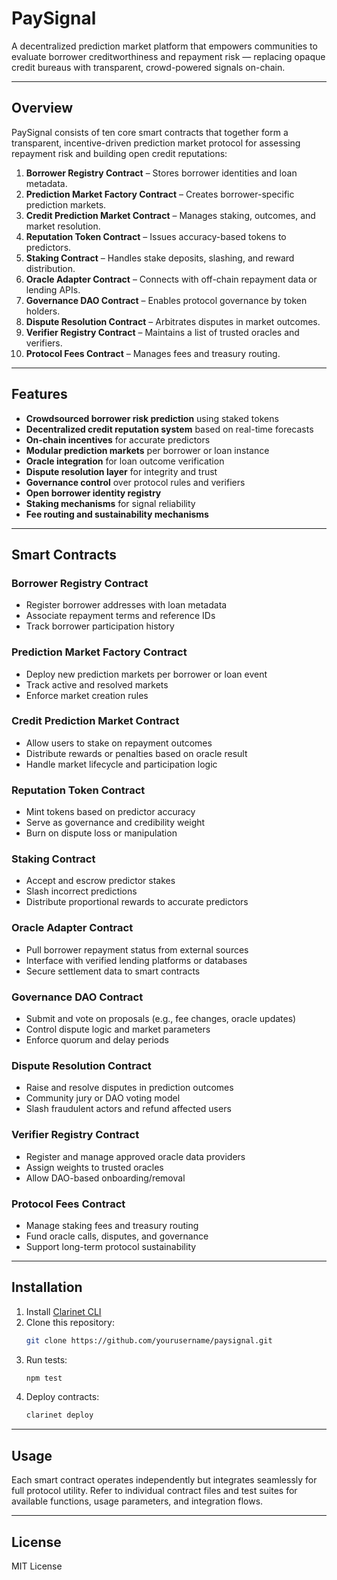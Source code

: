 # PaySignal

A decentralized prediction market platform that empowers communities to evaluate borrower creditworthiness and repayment risk — replacing opaque credit bureaus with transparent, crowd-powered signals on-chain.

---

## Overview

PaySignal consists of ten core smart contracts that together form a transparent, incentive-driven prediction market protocol for assessing repayment risk and building open credit reputations:

1. **Borrower Registry Contract** – Stores borrower identities and loan metadata.
2. **Prediction Market Factory Contract** – Creates borrower-specific prediction markets.
3. **Credit Prediction Market Contract** – Manages staking, outcomes, and market resolution.
4. **Reputation Token Contract** – Issues accuracy-based tokens to predictors.
5. **Staking Contract** – Handles stake deposits, slashing, and reward distribution.
6. **Oracle Adapter Contract** – Connects with off-chain repayment data or lending APIs.
7. **Governance DAO Contract** – Enables protocol governance by token holders.
8. **Dispute Resolution Contract** – Arbitrates disputes in market outcomes.
9. **Verifier Registry Contract** – Maintains a list of trusted oracles and verifiers.
10. **Protocol Fees Contract** – Manages fees and treasury routing.

---

## Features

- **Crowdsourced borrower risk prediction** using staked tokens  
- **Decentralized credit reputation system** based on real-time forecasts  
- **On-chain incentives** for accurate predictors  
- **Modular prediction markets** per borrower or loan instance  
- **Oracle integration** for loan outcome verification  
- **Dispute resolution layer** for integrity and trust  
- **Governance control** over protocol rules and verifiers  
- **Open borrower identity registry**  
- **Staking mechanisms** for signal reliability  
- **Fee routing and sustainability mechanisms**

---

## Smart Contracts

### Borrower Registry Contract
- Register borrower addresses with loan metadata
- Associate repayment terms and reference IDs
- Track borrower participation history

### Prediction Market Factory Contract
- Deploy new prediction markets per borrower or loan event
- Track active and resolved markets
- Enforce market creation rules

### Credit Prediction Market Contract
- Allow users to stake on repayment outcomes
- Distribute rewards or penalties based on oracle result
- Handle market lifecycle and participation logic

### Reputation Token Contract
- Mint tokens based on predictor accuracy
- Serve as governance and credibility weight
- Burn on dispute loss or manipulation

### Staking Contract
- Accept and escrow predictor stakes
- Slash incorrect predictions
- Distribute proportional rewards to accurate predictors

### Oracle Adapter Contract
- Pull borrower repayment status from external sources
- Interface with verified lending platforms or databases
- Secure settlement data to smart contracts

### Governance DAO Contract
- Submit and vote on proposals (e.g., fee changes, oracle updates)
- Control dispute logic and market parameters
- Enforce quorum and delay periods

### Dispute Resolution Contract
- Raise and resolve disputes in prediction outcomes
- Community jury or DAO voting model
- Slash fraudulent actors and refund affected users

### Verifier Registry Contract
- Register and manage approved oracle data providers
- Assign weights to trusted oracles
- Allow DAO-based onboarding/removal

### Protocol Fees Contract
- Manage staking fees and treasury routing
- Fund oracle calls, disputes, and governance
- Support long-term protocol sustainability

---

## Installation

1. Install [Clarinet CLI](https://docs.hiro.so/clarinet/getting-started)
2. Clone this repository:
   ```bash
   git clone https://github.com/yourusername/paysignal.git
   ```
3. Run tests:
    ```bash
    npm test
    ```
4. Deploy contracts:
    ```bash
    clarinet deploy
    ```

---

## Usage

Each smart contract operates independently but integrates seamlessly for full protocol utility.
Refer to individual contract files and test suites for available functions, usage parameters, and integration flows.

---

## License

MIT License